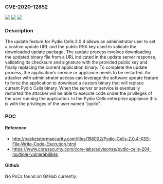 ### [CVE-2020-12852](https://cve.mitre.org/cgi-bin/cvename.cgi?name=CVE-2020-12852)
![](https://img.shields.io/static/v1?label=Product&message=n%2Fa&color=blue)
![](https://img.shields.io/static/v1?label=Version&message=n%2Fa&color=blue)
![](https://img.shields.io/static/v1?label=Vulnerability&message=n%2Fa&color=brighgreen)

### Description

The update feature for Pydio Cells 2.0.4 allows an administrator user to set a custom update URL and the public RSA key used to validate the downloaded update package. The update process involves downloading the updated binary file from a URL indicated in the update server response, validating its checksum and signature with the provided public key and finally replacing the current application binary. To complete the update process, the application’s service or appliance needs to be restarted. An attacker with administrator access can leverage the software update feature to force the application to download a custom binary that will replace current Pydio Cells binary. When the server or service is eventually restarted the attacker will be able to execute code under the privileges of the user running the application. In the Pydio Cells enterprise appliance this is with the privileges of the user named “pydio”.

### POC

#### Reference
- http://packetstormsecurity.com/files/158002/Pydio-Cells-2.0.4-XSS-File-Write-Code-Execution.html
- https://www.coresecurity.com/core-labs/advisories/pydio-cells-204-multiple-vulnerabilities

#### Github
No PoCs found on GitHub currently.

